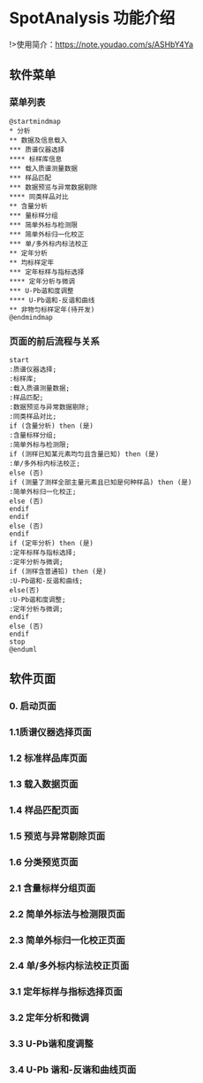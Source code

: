 # SpotAnalysis 功能介绍

!>使用简介：https://note.youdao.com/s/ASHbY4Ya

## 软件菜单

### 菜单列表

```plantuml
@startmindmap
* 分析
** 数据及信息载入
*** 质谱仪器选择
**** 标样库信息
*** 载入质谱测量数据
*** 样品匹配
*** 数据预览与异常数据剔除
**** 同类样品对比
** 含量分析
*** 量标样分组
*** 简单外标与检测限
*** 简单外标归一化校正
*** 单/多外标内标法校正
** 定年分析
** 均标样定年
*** 定年标样与指标选择
**** 定年分析与微调
*** U-Pb谐和度调整
**** U-Pb谐和-反谐和曲线
** 非物匀标样定年(待开发)
@endmindmap
```

### 页面的前后流程与关系

```@startuml
start
:质谱仪器选择;
:标样库;
:载入质谱测量数据;
:样品匹配;
:数据预览与异常数据剔除;
:同类样品对比;
if (含量分析) then (是)
:含量标样分组;
:简单外标与检测限;
if (测样已知某元素均匀且含量已知) then (是)
:单/多外标内标法校正;
else (否)
if (测量了测样全部主量元素且已知是何种样品) then (是)
:简单外标归一化校正;
else (否)
endif 
endif  
else (否)
endif
if (定年分析) then (是)
:定年标样与指标选择;
:定年分析与微调;
if (测样含普通铅) then (是)
:U-Pb谐和-反谐和曲线;
else(否)
:U-Pb谐和度调整;
:定年分析与微调;
endif
else (否)
endif 
stop
@enduml
```

## 软件页面

### 0. 启动页面



### 1.1质谱仪器选择页面

### 1.2 标准样品库页面

### 1.3 载入数据页面

### 1.4 样品匹配页面

### 1.5 预览与异常剔除页面

### 1.6 分类预览页面

### 2.1 含量标样分组页面

### 2.2 简单外标法与检测限页面

### 2.3 简单外标归一化校正页面

### 2.4 单/多外标内标法校正页面

### 3.1 定年标样与指标选择页面

### 3.2 定年分析和微调

### 3.3 U-Pb谐和度调整

### 3.4  U-Pb 谐和-反谐和曲线页面
